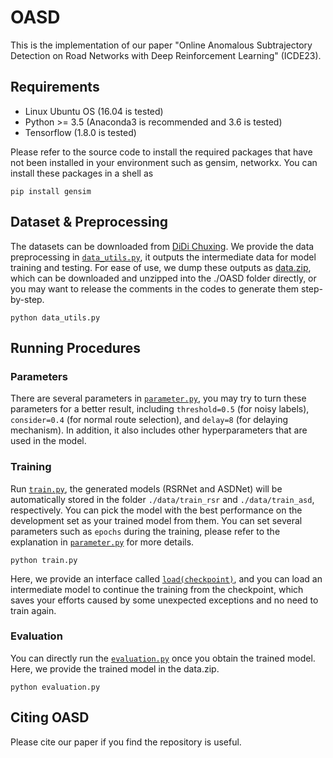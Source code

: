 # OASD

This is the implementation of our paper "Online Anomalous Subtrajectory Detection on Road Networks with Deep Reinforcement Learning" (ICDE23).

## Requirements

* Linux Ubuntu OS (16.04 is tested)
* Python >= 3.5 (Anaconda3 is recommended and 3.6 is tested)
* Tensorflow (1.8.0 is tested)

Please refer to the source code to install the required packages that have not been installed in your environment such as gensim, networkx. You can install these packages in a shell as

```
pip install gensim
```

## Dataset & Preprocessing

The datasets can be downloaded from [DiDi Chuxing](https://outreach.didichuxing.com/research/opendata/en/). We provide the data preprocessing in [`data_utils.py`](./data_utils.py), it outputs the intermediate data for model training and testing.
For ease of use, we dump these outputs as [data.zip](https://drive.google.com/file/d/1JAs6tmGGxQqqYB_gXDcBcw9xNEd9CYLx/view?usp=sharing), which can be downloaded and unzipped into the ./OASD folder directly, or you may want to release the comments in the codes to generate them step-by-step.

```
python data_utils.py
```

## Running Procedures

### Parameters

There are several parameters in [`parameter.py`](./parameter.py), you may try to turn these parameters for a better result, 
including `threshold=0.5` (for noisy labels), `consider=0.4` (for normal route selection), and `delay=8` (for delaying mechanism). In addition, it also includes other hyperparameters that are used in the model.

### Training

Run [`train.py`](./train.py), the generated models (RSRNet and ASDNet) will be automatically stored in the folder `./data/train_rsr` and `./data/train_asd`, respectively. 
You can pick the model with the best performance on the development set as your trained model from them.
You can set several parameters such as `epochs` during the training, please refer to the explanation in [`parameter.py`](./parameter.py) for more details.

```
python train.py
```
Here, we provide an interface called [`load(checkpoint)`](./train.py), and you can load an intermediate model to continue the training from the checkpoint, 
which saves your efforts caused by some unexpected exceptions and no need to train again.

### Evaluation

You can directly run the [`evaluation.py`](./evaluation.py) once you obtain the trained model. Here, we provide the trained model in the data.zip.

```
python evaluation.py
```

## Citing OASD

Please cite our paper if you find the repository is useful.

